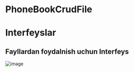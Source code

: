 # PhoneBookCrudFile
# Interfeyslar
## Fayllardan foydalnish uchun Interfeys
![image](https://github.com/Ahmadxon1990/PhoneBookCrudFile/assets/153198605/2ef6b032-5663-4061-a677-4a39414850f5)
